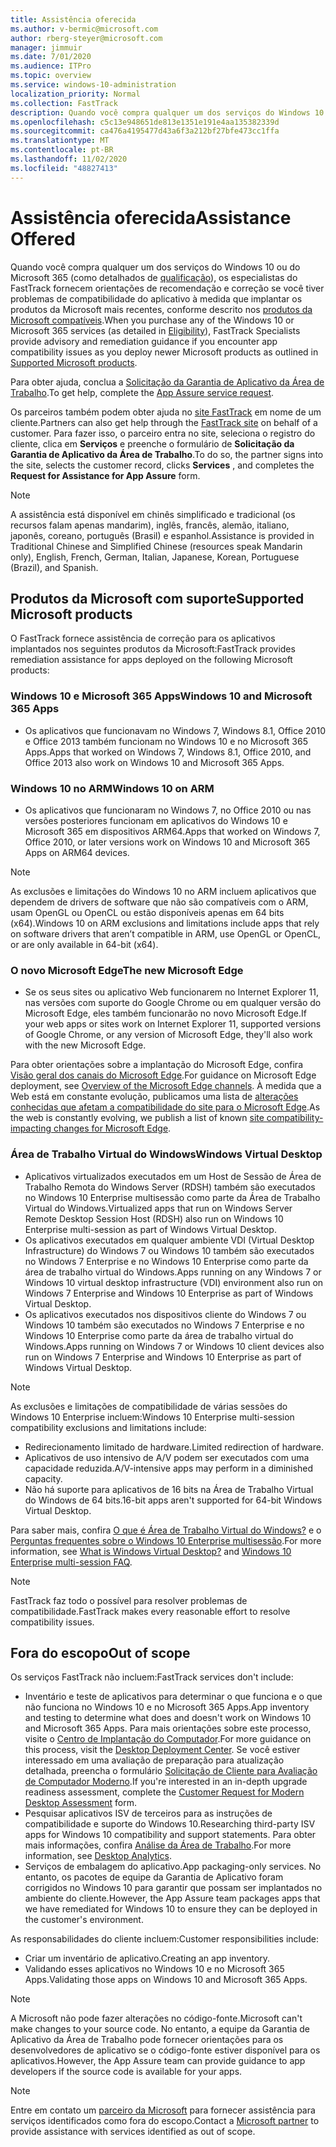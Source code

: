 ```yaml
---
title: Assistência oferecida
ms.author: v-bermic@microsoft.com
author: rberg-steyer@microsoft.com
manager: jimmuir
ms.date: 7/01/2020
ms.audience: ITPro
ms.topic: overview
ms.service: windows-10-administration
localization_priority: Normal
ms.collection: FastTrack
description: Quando você compra qualquer um dos serviços do Windows 10 ou do Microsoft 365, os especialistas do FastTrack fornecem orientações de aconselhamento e correção para implantar no Windows 10 e no Microsoft 365 Apps e manter-se atualizado sem nenhum custo adicional (com uma assinatura qualificada).
ms.openlocfilehash: c5c13e948651de813e1351e191e4aa135382339d
ms.sourcegitcommit: ca476a4195477d43a6f3a212bf27bfe473cc1ffa
ms.translationtype: MT
ms.contentlocale: pt-BR
ms.lasthandoff: 11/02/2020
ms.locfileid: "48827413"
---
```

# <a name="assistance-offered"></a><span data-ttu-id="f7eb5-103">Assistência oferecida</span><span class="sxs-lookup"><span data-stu-id="f7eb5-103">Assistance Offered</span></span>  

<span data-ttu-id="f7eb5-104">Quando você compra qualquer um dos serviços do Windows 10 ou do Microsoft 365 (como detalhados de [qualificação](eligibility.md)), os especialistas do FastTrack fornecem orientações de recomendação e correção se você tiver problemas de compatibilidade do aplicativo à medida que implantar os produtos da Microsoft mais recentes, conforme descrito nos [produtos da Microsoft compatíveis](#supported-microsoft-products).</span><span class="sxs-lookup"><span data-stu-id="f7eb5-104">When you purchase any of the Windows 10 or Microsoft 365 services (as detailed in [Eligibility](eligibility.md)), FastTrack Specialists provide advisory and remediation guidance if you encounter app compatibility issues as you deploy newer Microsoft products as outlined in [Supported Microsoft products](#supported-microsoft-products).</span></span>

<span data-ttu-id="f7eb5-105">Para obter ajuda, conclua a [Solicitação da Garantia de Aplicativo da Área de Trabalho](https://go.microsoft.com/fwlink/?linkid=2022721).</span><span class="sxs-lookup"><span data-stu-id="f7eb5-105">To get help, complete the [App Assure service request](https://go.microsoft.com/fwlink/?linkid=2022721).</span></span>

<span data-ttu-id="f7eb5-106">Os parceiros também podem obter ajuda no [site FastTrack](https://go.microsoft.com/fwlink/?linkid=780698) em nome de um cliente.</span><span class="sxs-lookup"><span data-stu-id="f7eb5-106">Partners can also get help through the [FastTrack site](https://go.microsoft.com/fwlink/?linkid=780698) on behalf of a customer.</span></span> <span data-ttu-id="f7eb5-107">Para fazer isso, o parceiro entra no site, seleciona o registro do cliente, clica em **Serviços** e preenche o formulário de **Solicitação da Garantia de Aplicativo da Área de Trabalho**.</span><span class="sxs-lookup"><span data-stu-id="f7eb5-107">To do so, the partner signs into the site, selects the customer record, clicks **Services** , and completes the **Request for Assistance for App Assure** form.</span></span>

> [!NOTE]
> <span data-ttu-id="f7eb5-108">A assistência está disponível em chinês simplificado e tradicional (os recursos falam apenas mandarim), inglês, francês, alemão, italiano, japonês, coreano, português (Brasil) e espanhol.</span><span class="sxs-lookup"><span data-stu-id="f7eb5-108">Assistance is provided in Traditional Chinese and Simplified Chinese (resources speak Mandarin only), English, French, German, Italian, Japanese, Korean, Portuguese (Brazil), and Spanish.</span></span> 

## <a name="supported-microsoft-products"></a><span data-ttu-id="f7eb5-109">Produtos da Microsoft com suporte</span><span class="sxs-lookup"><span data-stu-id="f7eb5-109">Supported Microsoft products</span></span>

<span data-ttu-id="f7eb5-110">O FastTrack fornece assistência de correção para os aplicativos implantados nos seguintes produtos da Microsoft:</span><span class="sxs-lookup"><span data-stu-id="f7eb5-110">FastTrack provides remediation assistance for apps deployed on the following Microsoft products:</span></span>

### <a name="windows-10-and-microsoft-365-apps"></a><span data-ttu-id="f7eb5-111">Windows 10 e Microsoft 365 Apps</span><span class="sxs-lookup"><span data-stu-id="f7eb5-111">Windows 10 and Microsoft 365 Apps</span></span>

- <span data-ttu-id="f7eb5-112">Os aplicativos que funcionavam no Windows 7, Windows 8.1, Office 2010 e Office 2013 também funcionam no Windows 10 e no Microsoft 365 Apps.</span><span class="sxs-lookup"><span data-stu-id="f7eb5-112">Apps that worked on Windows 7, Windows 8.1, Office 2010, and Office 2013 also work on Windows 10 and Microsoft 365 Apps.</span></span>

### <a name="windows-10-on-arm"></a><span data-ttu-id="f7eb5-113">Windows 10 no ARM</span><span class="sxs-lookup"><span data-stu-id="f7eb5-113">Windows 10 on ARM</span></span>

- <span data-ttu-id="f7eb5-114">Os aplicativos que funcionaram no Windows 7, no Office 2010 ou nas versões posteriores funcionam em aplicativos do Windows 10 e Microsoft 365 em dispositivos ARM64.</span><span class="sxs-lookup"><span data-stu-id="f7eb5-114">Apps that worked on Windows 7, Office 2010, or later versions  work on Windows 10 and Microsoft 365 Apps on ARM64 devices.</span></span>

> [!NOTE]
> <span data-ttu-id="f7eb5-115">As exclusões e limitações do Windows 10 no ARM incluem aplicativos que dependem de drivers de software que não são compatíveis com o ARM, usam OpenGL ou OpenCL ou estão disponíveis apenas em 64 bits (x64).</span><span class="sxs-lookup"><span data-stu-id="f7eb5-115">Windows 10 on ARM exclusions and limitations include apps that rely on software drivers that aren’t compatible in ARM, use OpenGL or OpenCL, or are only available in 64-bit (x64).</span></span>

### <a name="the-new-microsoft-edge"></a><span data-ttu-id="f7eb5-116">O novo Microsoft Edge</span><span class="sxs-lookup"><span data-stu-id="f7eb5-116">The new Microsoft Edge</span></span>

- <span data-ttu-id="f7eb5-117">Se os seus sites ou aplicativo Web funcionarem no Internet Explorer 11, nas versões com suporte do Google Chrome ou em qualquer versão do Microsoft Edge, eles também funcionarão no novo Microsoft Edge.</span><span class="sxs-lookup"><span data-stu-id="f7eb5-117">If your web apps or sites work on Internet Explorer 11, supported versions of Google Chrome, or any version of Microsoft Edge, they'll also work with the new Microsoft Edge.</span></span>

<span data-ttu-id="f7eb5-118">Para obter orientações sobre a implantação do Microsoft Edge, confira [Visão geral dos canais do Microsoft Edge](https://docs.microsoft.com/DeployEdge/microsoft-edge-channels).</span><span class="sxs-lookup"><span data-stu-id="f7eb5-118">For guidance on Microsoft Edge deployment, see [Overview of the Microsoft Edge channels](https://docs.microsoft.com/DeployEdge/microsoft-edge-channels).</span></span> <span data-ttu-id="f7eb5-119">À medida que a Web está em constante evolução, publicamos uma lista de [alterações conhecidas que afetam a compatibilidade do site para o Microsoft Edge](https://docs.microsoft.com/microsoft-edge/web-platform/site-impacting-changes).</span><span class="sxs-lookup"><span data-stu-id="f7eb5-119">As the web is constantly evolving, we publish a list of known [site compatibility-impacting changes for Microsoft Edge](https://docs.microsoft.com/microsoft-edge/web-platform/site-impacting-changes).</span></span>

### <a name="windows-virtual-desktop"></a><span data-ttu-id="f7eb5-120">Área de Trabalho Virtual do Windows</span><span class="sxs-lookup"><span data-stu-id="f7eb5-120">Windows Virtual Desktop</span></span>

- <span data-ttu-id="f7eb5-121">Aplicativos virtualizados executados em um Host de Sessão de Área de Trabalho Remota do Windows Server (RDSH) também são executados no Windows 10 Enterprise multisessão como parte da Área de Trabalho Virtual do Windows.</span><span class="sxs-lookup"><span data-stu-id="f7eb5-121">Virtualized apps that run on Windows Server Remote Desktop Session Host (RDSH) also run on Windows 10 Enterprise multi-session as part of Windows Virtual Desktop.</span></span>
- <span data-ttu-id="f7eb5-122">Os aplicativos executados em qualquer ambiente VDI (Virtual Desktop Infrastructure) do Windows 7 ou Windows 10 também são executados no Windows 7 Enterprise e no Windows 10 Enterprise como parte da área de trabalho virtual do Windows.</span><span class="sxs-lookup"><span data-stu-id="f7eb5-122">Apps running on any Windows 7 or Windows 10 virtual desktop infrastructure (VDI) environment also run on Windows 7 Enterprise and Windows 10 Enterprise as part of Windows Virtual Desktop.</span></span>
- <span data-ttu-id="f7eb5-123">Os aplicativos executados nos dispositivos cliente do Windows 7 ou Windows 10 também são executados no Windows 7 Enterprise e no Windows 10 Enterprise como parte da área de trabalho virtual do Windows.</span><span class="sxs-lookup"><span data-stu-id="f7eb5-123">Apps running on Windows 7 or Windows 10 client devices also run on Windows 7 Enterprise and Windows 10 Enterprise as part of Windows Virtual Desktop.</span></span>

> [!NOTE]
> <span data-ttu-id="f7eb5-124">As exclusões e limitações de compatibilidade de várias sessões do Windows 10 Enterprise incluem:</span><span class="sxs-lookup"><span data-stu-id="f7eb5-124">Windows 10 Enterprise multi-session compatibility exclusions and limitations include:</span></span> 
> - <span data-ttu-id="f7eb5-125">Redirecionamento limitado de hardware.</span><span class="sxs-lookup"><span data-stu-id="f7eb5-125">Limited redirection of hardware.</span></span>
> - <span data-ttu-id="f7eb5-126">Aplicativos de uso intensivo de A/V podem ser executados com uma capacidade reduzida.</span><span class="sxs-lookup"><span data-stu-id="f7eb5-126">A/V-intensive apps may perform in a diminished capacity.</span></span>
> - <span data-ttu-id="f7eb5-127">Não há suporte para aplicativos de 16 bits na Área de Trabalho Virtual do Windows de 64 bits.</span><span class="sxs-lookup"><span data-stu-id="f7eb5-127">16-bit apps aren't supported for 64-bit Windows Virtual Desktop.</span></span>

<span data-ttu-id="f7eb5-128">Para saber mais, confira [O que é Área de Trabalho Virtual do Windows?](https://docs.microsoft.com/azure/virtual-desktop/overview) e o [Perguntas frequentes sobre o Windows 10 Enterprise multisessão](https://docs.microsoft.com/azure/virtual-desktop/windows-10-multisession-faq).</span><span class="sxs-lookup"><span data-stu-id="f7eb5-128">For more information, see [What is Windows Virtual Desktop?](https://docs.microsoft.com/azure/virtual-desktop/overview) and [Windows 10 Enterprise multi-session FAQ](https://docs.microsoft.com/azure/virtual-desktop/windows-10-multisession-faq).</span></span>

> [!NOTE]
> <span data-ttu-id="f7eb5-129">FastTrack faz todo o possível para resolver problemas de compatibilidade.</span><span class="sxs-lookup"><span data-stu-id="f7eb5-129">FastTrack makes every reasonable effort to resolve compatibility issues.</span></span> 

## <a name="out-of-scope"></a><span data-ttu-id="f7eb5-130">Fora do escopo</span><span class="sxs-lookup"><span data-stu-id="f7eb5-130">Out of scope</span></span>

<span data-ttu-id="f7eb5-131">Os serviços FastTrack não incluem:</span><span class="sxs-lookup"><span data-stu-id="f7eb5-131">FastTrack services don't include:</span></span>
- <span data-ttu-id="f7eb5-132">Inventário e teste de aplicativos para determinar o que funciona e o que não funciona no Windows 10 e no Microsoft 365 Apps.</span><span class="sxs-lookup"><span data-stu-id="f7eb5-132">App inventory and testing to determine what does and doesn't work on Windows 10 and Microsoft 365 Apps.</span></span> <span data-ttu-id="f7eb5-133">Para mais orientações sobre este processo, visite o [Centro de Implantação do Computador](https://go.microsoft.com/fwlink/?linkid=2080140).</span><span class="sxs-lookup"><span data-stu-id="f7eb5-133">For more guidance on this process, visit the [Desktop Deployment Center](https://go.microsoft.com/fwlink/?linkid=2080140).</span></span> <span data-ttu-id="f7eb5-134">Se você estiver interessado em uma avaliação de preparação para atualização detalhada, preencha o formulário [Solicitação de Cliente para Avaliação de Computador Moderno](https://go.microsoft.com/fwlink/?linkid=2053818).</span><span class="sxs-lookup"><span data-stu-id="f7eb5-134">If you're interested in an in-depth upgrade readiness assessment, complete the [Customer Request for Modern Desktop Assessment](https://go.microsoft.com/fwlink/?linkid=2053818) form.</span></span>
- <span data-ttu-id="f7eb5-135">Pesquisar aplicativos ISV de terceiros para as instruções de compatibilidade e suporte do Windows 10.</span><span class="sxs-lookup"><span data-stu-id="f7eb5-135">Researching third-party ISV apps for Windows 10 compatibility and support statements.</span></span> <span data-ttu-id="f7eb5-136">Para obter mais informações, confira [Análise da Área de Trabalho](https://docs.microsoft.com/sccm/desktop-analytics/overview).</span><span class="sxs-lookup"><span data-stu-id="f7eb5-136">For more information, see [Desktop Analytics](https://docs.microsoft.com/sccm/desktop-analytics/overview).</span></span>
- <span data-ttu-id="f7eb5-137">Serviços de embalagem do aplicativo.</span><span class="sxs-lookup"><span data-stu-id="f7eb5-137">App packaging-only services.</span></span> <span data-ttu-id="f7eb5-138">No entanto, os pacotes de equipe da Garantia de Aplicativo foram corrigidos no Windows 10 para garantir que possam ser implantados no ambiente do cliente.</span><span class="sxs-lookup"><span data-stu-id="f7eb5-138">However, the App Assure team packages apps that we have remediated for Windows 10 to ensure they can be deployed in the customer's environment.</span></span>

<span data-ttu-id="f7eb5-139">As responsabilidades do cliente incluem:</span><span class="sxs-lookup"><span data-stu-id="f7eb5-139">Customer responsibilities include:</span></span>
- <span data-ttu-id="f7eb5-140">Criar um inventário de aplicativo.</span><span class="sxs-lookup"><span data-stu-id="f7eb5-140">Creating an app inventory.</span></span>
- <span data-ttu-id="f7eb5-141">Validando esses aplicativos no Windows 10 e no Microsoft 365 Apps.</span><span class="sxs-lookup"><span data-stu-id="f7eb5-141">Validating those apps on Windows 10 and Microsoft 365 Apps.</span></span>

> [!NOTE]
> <span data-ttu-id="f7eb5-142">A Microsoft não pode fazer alterações no código-fonte.</span><span class="sxs-lookup"><span data-stu-id="f7eb5-142">Microsoft can't make changes to your source code.</span></span> <span data-ttu-id="f7eb5-143">No entanto, a equipe da Garantia de Aplicativo da Área de Trabalho pode fornecer orientações para os desenvolvedores de aplicativo se o código-fonte estiver disponível para os aplicativos.</span><span class="sxs-lookup"><span data-stu-id="f7eb5-143">However, the App Assure team can provide guidance to app developers if the source code is available for your apps.</span></span>

> [!NOTE]
> <span data-ttu-id="f7eb5-144">Entre em contato um [parceiro da Microsoft](https://go.microsoft.com/fwlink/?linkid=2080150) para fornecer assistência para serviços identificados como fora do escopo.</span><span class="sxs-lookup"><span data-stu-id="f7eb5-144">Contact a [Microsoft partner](https://go.microsoft.com/fwlink/?linkid=2080150) to provide assistance with services identified as out of scope.</span></span>


